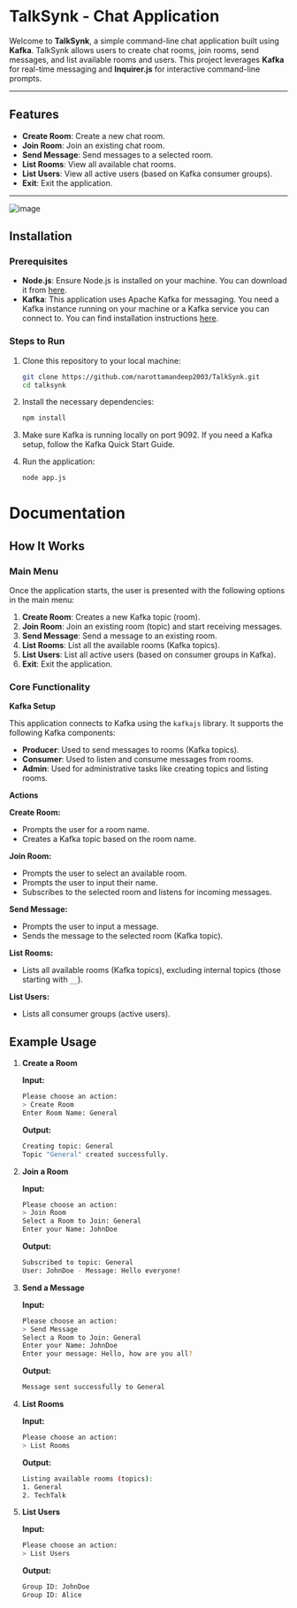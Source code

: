 # TalkSynk - Chat Application

Welcome to **TalkSynk**, a simple command-line chat application built using **Kafka**. TalkSynk allows users to create chat rooms, join rooms, send messages, and list available rooms and users. This project leverages **Kafka** for real-time messaging and **Inquirer.js** for interactive command-line prompts.

---

## Features

-   **Create Room**: Create a new chat room.
-   **Join Room**: Join an existing chat room.
-   **Send Message**: Send messages to a selected room.
-   **List Rooms**: View all available chat rooms.
-   **List Users**: View all active users (based on Kafka consumer groups).
-   **Exit**: Exit the application.

---

![image](https://github.com/user-attachments/assets/302e0481-d72a-4903-9343-7fc6d4099625)

## Installation

### Prerequisites

-   **Node.js**: Ensure Node.js is installed on your machine. You can download it from [here](https://nodejs.org/).
-   **Kafka**: This application uses Apache Kafka for messaging. You need a Kafka instance running on your machine or a Kafka service you can connect to. You can find installation instructions [here](https://kafka.apache.org/quickstart).

### Steps to Run

1.  Clone this repository to your local machine:

    ```bash
    git clone https://github.com/narottamandeep2003/TalkSynk.git
    cd talksynk
    ```

2.  Install the necessary dependencies:

    ```bash
    npm install
    ```

3.  Make sure Kafka is running locally on port 9092. If you need a Kafka setup, follow the Kafka Quick Start Guide.

4.  Run the application:

    ```bash
    node app.js
    ```

# Documentation

## How It Works

### Main Menu

Once the application starts, the user is presented with the following options in the main menu:

1.  **Create Room**: Creates a new Kafka topic (room).
2.  **Join Room**: Join an existing room (topic) and start receiving messages.
3.  **Send Message**: Send a message to an existing room.
4.  **List Rooms**: List all the available rooms (Kafka topics).
5.  **List Users**: List all active users (based on consumer groups in Kafka).
6.  **Exit**: Exit the application.

### Core Functionality

**Kafka Setup**

This application connects to Kafka using the `kafkajs` library. It supports the following Kafka components:

-   **Producer**: Used to send messages to rooms (Kafka topics).
-   **Consumer**: Used to listen and consume messages from rooms.
-   **Admin**: Used for administrative tasks like creating topics and listing rooms.

**Actions**

**Create Room:**

-   Prompts the user for a room name.
-   Creates a Kafka topic based on the room name.

**Join Room:**

-   Prompts the user to select an available room.
-   Prompts the user to input their name.
-   Subscribes to the selected room and listens for incoming messages.

**Send Message:**

-   Prompts the user to input a message.
-   Sends the message to the selected room (Kafka topic).

**List Rooms:**

-   Lists all available rooms (Kafka topics), excluding internal topics (those starting with `__`).

**List Users:**

-   Lists all consumer groups (active users).

## Example Usage

1.  **Create a Room**

    **Input:**

    ```bash
    Please choose an action:
    > Create Room
    Enter Room Name: General
    ```

    **Output:**

    ```bash
    Creating topic: General
    Topic "General" created successfully.
    ```

2.  **Join a Room**

    **Input:**

    ```bash
    Please choose an action:
    > Join Room
    Select a Room to Join: General
    Enter your Name: JohnDoe
    ```

    **Output:**

    ```bash
    Subscribed to topic: General
    User: JohnDoe - Message: Hello everyone!
    ```

3.  **Send a Message**

    **Input:**

    ```bash
    Please choose an action:
    > Send Message
    Select a Room to Join: General
    Enter your Name: JohnDoe
    Enter your message: Hello, how are you all?
    ```

    **Output:**

    ```bash
    Message sent successfully to General
    ```

4.  **List Rooms**

    **Input:**

    ```bash
    Please choose an action:
    > List Rooms
    ```

    **Output:**

    ```bash
    Listing available rooms (topics):
    1. General
    2. TechTalk
    ```

5.  **List Users**

    **Input:**

    ```bash
    Please choose an action:
    > List Users
    ```

    **Output:**

    ```bash
    Group ID: JohnDoe
    Group ID: Alice
    ```
